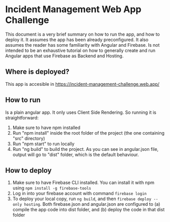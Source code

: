 # Incident Management Web App Challenge

This document is a very brief summary on how to run the app, and how to deploy it. It assumes the app has been already preconfigured. It also assumes the reader has some familiarity with Angular and Firebase. Is not intended to be an exhaustive tutorial on how to generally create and run Angular apps that use Firebase as Backend and Hosting.

## Where is deployed?
This app is accesible in https://incident-management-challenge.web.app/

## How to run
Is a plain angular app. It only uses Client Side Rendering. So running it is straightforward:
1. Make sure to have npm installed
2. Run "npm install" inside the root folder of the project (the one containing "src" directory)
3. Run "npm start" to run locally
4. Run "ng build" to build the project. As you can see in angular.json file, output will go to "dist" folder, which is the default behaviour.

## How to deploy
1. Make sure to have Firebase CLI installed. You can install it with npm using `npm install -g firebase-tools`
1. Log in into your firebase account with command `firebase login`
1. To deploy your local copy, run `ng build`, and then `firebase deploy --only hosting`. Both firebase.json and angular.json are configured to (a) compile the app code into dist folder, and (b) deploy the code in that dist folder